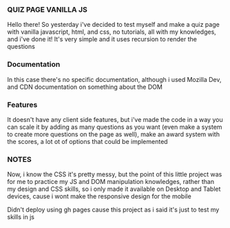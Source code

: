 ### QUIZ PAGE VANILLA JS

Hello there! So yesterday i've decided to test myself and make a quiz page with vanilla javascript, html, and css, no tutorials, all with my knowledges, and i've done it! It's very simple and it uses recursion to render the questions 

### Documentation

In this case there's no specific documentation, although i used Mozilla Dev, and CDN documentation on something about the DOM

### Features

It doesn't have any client side features, but i've made the code in a way you can scale it by adding as many questions as you want (even make a system to create more questions on the page as well), make an award system with the scores, a lot ot of options that could be implemented

### NOTES

Now, i know the CSS it's pretty messy, but the point of this little project was for me to practice my JS and DOM manipulation knowledges, rather than my design and CSS skills, so i only made it available on Desktop and Tablet devices, cause i wont make the responsive design for the mobile

Didn't deploy using gh pages cause this project as i said it's just to test my skills in js